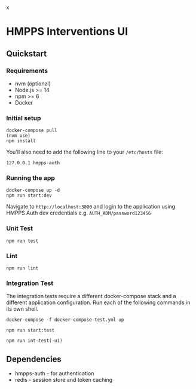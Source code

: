 x
# HMPPS Interventions UI

## Quickstart 

### Requirements 

- nvm (optional)
- Node.js >= 14
- npm >= 6
- Docker

### Initial setup

```
docker-compose pull
(nvm use)
npm install
```

You'll also need to add the following line to your `/etc/hosts` file:

```
127.0.0.1 hmpps-auth
```

### Running the app

```
docker-compose up -d
npm run start:dev
```

Navigate to `http://localhost:3000` and login to the application using HMPPS Auth dev credentials e.g. `AUTH_ADM/password123456`

### Unit Test

`npm run test`

### Lint

`npm run lint`

### Integration Test

The integration tests require a different docker-compose stack and a different application configuration. Run each of the following commands in its own shell. 

`docker-compose -f docker-compose-test.yml up`

`npm run start:test`

`npm run int-test(-ui)`
 
## Dependencies

- hmpps-auth - for authentication
- redis - session store and token caching
